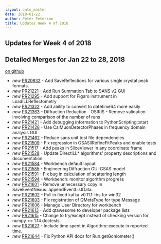 ```yaml
---
layout: onto_master
date: 2018-01-22
author: Peter Peterson
title: Updates Week 4 of 2018
---
```

Updates for Week 4 of 2018
--------------------------

Detailed Merges for Jan 22 to 28, 2018
--------------------------------------
[on github](https://github.com/mantidproject/mantid/pulls?q=is%3Apr+merged%3A2018-01-23..2018-01-28)

* *new* [PR20932](https://github.com/mantidproject/mantid/pull/20932) - Add SaveReflections for various single crystal peak formats.
* *new* [PR21221](https://github.com/mantidproject/mantid/pull/21221) - Add Run Summation Tab to SANS v2 GUI
* *new* [PR21295](https://github.com/mantidproject/mantid/pull/21295) - Add support for Figaro instrument in LoadILLReflectometry
* *new* [PR21322](https://github.com/mantidproject/mantid/pull/21322) - Add ability to convert to datetime64 more easily
* *new* [PR21363](https://github.com/mantidproject/mantid/pull/21363) - Diffraction Reduction - OSIRIS - Remove validation involving comparison of the number of runs
* *new* [PR21421](https://github.com/mantidproject/mantid/pull/21421) - Add debugging information to PythonScripting::start
* *new* [PR21428](https://github.com/mantidproject/mantid/pull/21428) - Use CalMuonDetectorPhases in frequency domain analysis GUI
* *new* [PR21462](https://github.com/mantidproject/mantid/pull/21462) - Reduce sans unit test file dependencies
* *new* [PR21509](https://github.com/mantidproject/mantid/pull/21509) - Fix regression in GSASIIRefineFitPeaks and enable tests
* *new* [PR21517](https://github.com/mantidproject/mantid/pull/21517) - Add peaks in SliceViewer in any coordinate frame
* *new* [PR21528](https://github.com/mantidproject/mantid/pull/21528) - Update DirectILL* algorithms' property descriptions and documentation
* *new* [PR21584](https://github.com/mantidproject/mantid/pull/21584) - Workbench default layout
* *new* [PR21585](https://github.com/mantidproject/mantid/pull/21585) - Engineering Diffraction GUI GSAS model
* *new* [PR21591](https://github.com/mantidproject/mantid/pull/21591) - Fix bug in calculation of scattering length
* *new* [PR21594](https://github.com/mantidproject/mantid/pull/21594) - Workbench: monitor algorithm progress
* *new* [PR21601](https://github.com/mantidproject/mantid/pull/21601) - Remove unnecessary copy in SaveEventNexus::appendEventListData.
* *new* [PR21602](https://github.com/mantidproject/mantid/pull/21602) - Pull in fixed kafka v0.11.1 libs for win32
* *new* [PR21603](https://github.com/mantidproject/mantid/pull/21603) - Fix registration of QMetaType for type Message
* *new* [PR21606](https://github.com/mantidproject/mantid/pull/21606) - Manage User Directory for workbench
* *new* [PR21613](https://github.com/mantidproject/mantid/pull/21613) - Add qtawesome to developer package lists
* *new* [PR21615](https://github.com/mantidproject/mantid/pull/21615) - Change to try/except instead of checking version for numpy >= 1.14 doctests
* *new* [PR21627](https://github.com/mantidproject/mantid/pull/21627) - Include time spent in Algorithm::execute in reported time.
* *new* [PR21644](https://github.com/mantidproject/mantid/pull/21644) - Fix Python API docs for Run.getGoniometer()
